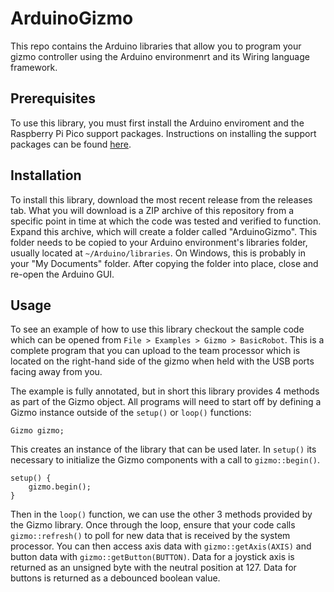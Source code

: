 # ArduinoGizmo

This repo contains the Arduino libraries that allow you to program
your gizmo controller using the Arduino environmenrt and its Wiring
language framework.

## Prerequisites

To use this library, you must first install the Arduino enviroment and
the Raspberry Pi Pico support packages.  Instructions on installing
the support packages can be found
[here](https://arduino-pico.readthedocs.io/en/latest/install.html).

## Installation

To install this library, download the most recent release from the
releases tab.  What you will download is a ZIP archive of this
repository from a specific point in time at which the code was tested
and verified to function.  Expand this archive, which will create a
folder called "ArduinoGizmo".  This folder needs to be copied to your
Arduino environment's libraries folder, usually located at
`~/Arduino/libraries`.  On Windows, this is probably in your "My
Documents" folder.  After copying the folder into place, close and
re-open the Arduino GUI.

## Usage

To see an example of how to use this library checkout the sample code
which can be opened from `File > Examples > Gizmo > BasicRobot`. This
is a complete program that you can upload to the team processor which
is located on the right-hand side of the gizmo when held with the USB
ports facing away from you.

The example is fully annotated, but in short this library provides 4
methods as part of the Gizmo object.  All programs will need to start
off by defining a Gizmo instance outside of the `setup()` or `loop()`
functions:

```Arduino
Gizmo gizmo;
```

This creates an instance of the library that can be used later.  In
`setup()` its necessary to initialize the Gizmo components with a call
to `gizmo::begin()`.

```
setup() {
    gizmo.begin();
}
```

Then in the `loop()` function, we can use the other 3 methods provided
by the Gizmo library.  Once through the loop, ensure that your code
calls `gizmo::refresh()` to poll for new data that is received by the
system processor.  You can then access axis data with
`gizmo::getAxis(AXIS)` and button data with
`gizmo::getButton(BUTTON)`.  Data for a joystick axis is returned as
an unsigned byte with the neutral position at 127.  Data for buttons
is returned as a debounced boolean value.
